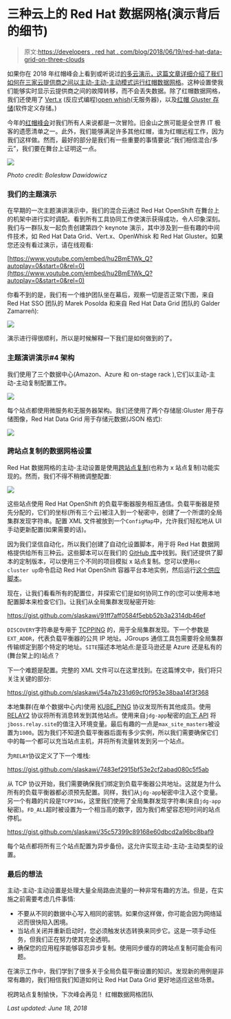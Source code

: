 # 三种云上的 Red Hat 数据网格(演示背后的细节)

> 原文:[https://developers . red hat . com/blog/2018/06/19/red-hat-data-grid-on-three-clouds](https://developers.redhat.com/blog/2018/06/19/red-hat-data-grid-on-three-clouds)

如果你在 2018 年红帽峰会上看到或听说过[的多云演示，这篇文章详细介绍了我们如何在三家云提供商之间以主动-主动-主动模式运行](https://developers.redhat.com/blog/2018/05/10/red-hat-summit-2018-burr-sutter-demo/)[红帽数据网格](https://developers.redhat.com/products/datagrid/overview/)。这种设置使我们能够实时显示云提供商之间的故障转移，而不会丢失数据。除了红帽数据网格，我们还使用了 [Vert.x](https://developers.redhat.com/blog/2018/03/13/eclipse-vertx-first-application/) (反应式编程)[open whish](https://developers.redhat.com/blog/category/topics/serverless/)(无服务器)，以及[红帽 Gluster 存储](https://www.redhat.com/en/technologies/storage/gluster)(软件定义存储。)

今年的[红帽峰会](https://developers.redhat.com/blog/tag/red-hat-summit-2018/)对我们所有人来说都是一次冒险。旧金山之旅可能是全世界 IT 极客的遗愿清单之一。此外，我们能够满足许多其他红帽，谁为红帽远程工作，因为我们这样做。然而，最好的部分是我们有一些重要的事情要说:“我们相信混合/多云”，我们要在舞台上证明这一点。

![](../Images/0992086cdf5692765b86ad5d7eae2554.png)

*Photo credit: Bolesław Dawidowicz*

### 我们的主题演示

在早期的一次主题演讲演示中，我们的混合云通过 Red Hat OpenShift 在舞台上的机架中进行实时调配。看到所有工具协同工作使演示获得成功，令人印象深刻。我们与一群队友一起负责创建第四个 keynote 演示，其中涉及到一些有趣的中间件技术，如 Red Hat Data Grid、Vert.x、OpenWhisk 和 Red Hat Gluster。如果您还没有看过演示，请在线观看:

[https://www.youtube.com/embed/hu2BmE1Wk_Q?autoplay=0&start=0&rel=0](https://www.youtube.com/embed/hu2BmE1Wk_Q?autoplay=0&start=0&rel=0)

你看不到的是，我们有一个维护团队坐在幕后，观察一切是否正常(下图，来自 Red Hat SSO 团队的 Marek Posolda 和来自 Red Hat Data Grid 团队的 Galder Zamarreñ):

![](../Images/fad6a03ae375f4cd451bb61db91cb902.png)

演示进行得很顺利，所以是时候解释一下我们是如何做到的了。

### 主题演讲演示#4 架构

我们使用了三个数据中心(Amazon、Azure 和 on-stage rack ),它们以主动-主动-主动复制配置工作。

![](../Images/9b08763e69a8b7d4554fa35a1cadba94.png)

每个站点都使用微服务和无服务器架构。我们还使用了两个存储层:Gluster 用于存储图像，Red Hat Data Grid 用于存储元数据(JSON 格式):

![](../Images/b141cf7041e19a8057206ed315d62373.png)

### 跨站点复制的数据网格设置

Red Hat 数据网格的主动-主动设置是使用[跨站点复制](https://access.redhat.com/documentation/en-us/red_hat_jboss_data_grid/7.2/html/administration_and_configuration_guide/set_up_cross_datacenter_replication)(也称为 x 站点复制)功能实现的。然而，我们不得不稍微调整配置:

![](../Images/e6203bd4d0993701e13417f20b5c99dc.png)

这些站点使用 Red Hat OpenShift 的负载平衡器服务相互通信。负载平衡器是预先分配的，它们的坐标(所有三个云)被注入到一个秘密中，创建了一个所谓的全局集群发现字符串。配置 XML 文件被放到一个`ConfigMap`中，允许我们轻松地从 UI 手动更新配置(如果需要的话)。

因为我们坚信自动化，所以我们创建了自动化设置脚本，用于将 Red Hat 数据网格提供给所有三种云。这些脚本可以在我们的 [GitHub 库](https://github.com/rhdemo/jdg-as-a-service)中找到。我们还提供了脚本的定制版本，可以使用三个不同的项目模拟 x 站点复制。您可以使用`oc cluster up`命令启动 Red Hat OpenShift 容器平台本地实例，然后运行[这个供应脚本](https://github.com/rhdemo/jdg-as-a-service/blob/master/local-full-deployment.sh)。

现在，让我们看看所有的配置位，并探索它们是如何协同工作的(您可以使用本地配置脚本来检查它们)。让我们从全局集群发现秘密开始:

https://gist.github.com/slaskawi/91ff7aff0584f5ebb52b3a2314db46ef

`DISCOVERY`字符串是专用于 [TCPPING](http://www.jgroups.org/manual4/index.html#TCPPING_Prot) 的，用于全局集群发现。下一个参数是`EXT_ADDR`，代表负载平衡器的公共 IP 地址。JGroups 通信工具包需要将全局集群传输绑定到那个特定的地址。`SITE`描述本地站点:是亚马逊还是 Azure 还是私有的(舞台架上的)站点？

下一个难题是配置。完整的 XML 文件可以在这里找到。在这篇博文中，我们将只关注关键的部分:

https://gist.github.com/slaskawi/54a7b231d69cf0f953e38baa14f3f368

本地集群(在单个数据中心内)使用 [KUBE_PING](https://github.com/jgroups-extras/jgroups-kubernetes) 协议发现所有其他成员。使用 [RELAY2](http://www.jgroups.org/manual4/index.html#RELAY2) 协议将所有消息转发到其他站点。使用来自`jdg-app`秘密的[向下 API](https://kubernetes.io/docs/tasks/inject-data-application/environment-variable-expose-pod-information/) 将`jboss.relay.site`的值注入环境变量。最后有趣的一点是`max_site_masters`被设置为`1000`。因为我们不知道负载平衡器后面有多少实例，所以我们需要确保它们中的每一个都可以充当站点主机，并将所有流量转发到另一个站点。

为`RELAY`协议定义了下一个堆栈:

https://gist.github.com/slaskawi/7483ef2915bf53e2cf2abad080c5f5ab

从 TCP 协议开始，我们需要确保我们绑定到负载平衡器公共地址。这就是为什么所有的负载平衡器都必须预先配置。同样，我们从`jdg-app`秘密中注入这个变量。另一个有趣的片段是`TCPPING`，这里我们使用了全局集群发现字符串(来自`jdg-app`秘密)。`FD_ALL`超时被设置为一个相当高的数字，因为我们希望容忍短时间的站点停机。

https://gist.github.com/slaskawi/35c57399c89168e60dbcd2a96bc8baf9

每个站点都将所有三个站点配置为异步备份。这允许实现主动-主动-主动类型的设置。

### 最后的想法

主动-主动-主动设置是处理大量全局路由流量的一种非常有趣的方法。但是，在实施之前需要考虑几件事情:

*   不要从不同的数据中心写入相同的密钥。如果你这样做，你可能会因为网络延迟而很快陷入困境。
*   当站点关闭并重新启动时，您必须触发状态转换来同步它。这是一项手动任务，但我们正在努力使其完全透明。
*   确保您的应用程序能够容忍异步复制。使用同步缓存的跨站点复制可能会有问题。

在演示工作中，我们学到了很多关于全局负载平衡设置的知识。发现新的用例是非常有趣的，我们相信我们知道如何让 Red Hat Data Grid 更好地适应这些场景。

祝跨站点复制愉快，下次峰会再见！
红帽数据网格团队

*Last updated: June 18, 2018*